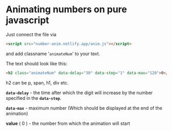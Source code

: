 # Animating numbers on pure javascript

Just connect the file via
```html 
<script src="number-anim.netlify.app/anim.js"></script>
```

and add classname '`animateNum`' to your text.

The text should look like this:
```html
<h2 class="animateNum" data-delay="30" data-step="1" data-max="120">0</h2>
```
h2 can be p, span, h1, div etc.

**`data-delay`** - the time after which the digit will increase by the number specified in the **`data-step`**.

**`data-max`** - maximum number (Which should be displayed at the end of the animation)

**value** ( 0 ) - the number from which the animation will start
